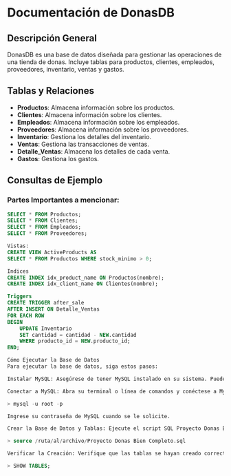 # Documentación de DonasDB

## Descripción General
DonasDB es una base de datos diseñada para gestionar las operaciones de una tienda de donas. Incluye tablas para productos, clientes, empleados, proveedores, inventario, ventas y gastos.

## Tablas y Relaciones
- **Productos**: Almacena información sobre los productos.
- **Clientes**: Almacena información sobre los clientes.
- **Empleados**: Almacena información sobre los empleados.
- **Proveedores**: Almacena información sobre los proveedores.
- **Inventario**: Gestiona los detalles del inventario.
- **Ventas**: Gestiona las transacciones de ventas.
- **Detalle_Ventas**: Almacena los detalles de cada venta.
- **Gastos**: Gestiona los gastos.

## Consultas de Ejemplo
### Partes Importantes a mencionar:
```sql
SELECT * FROM Productos;
SELECT * FROM Clientes;
SELECT * FROM Empleados;
SELECT * FROM Proveedores;

Vistas:
CREATE VIEW ActiveProducts AS
SELECT * FROM Productos WHERE stock_minimo > 0;

Indices
CREATE INDEX idx_product_name ON Productos(nombre);
CREATE INDEX idx_client_name ON Clientes(nombre);

Triggers
CREATE TRIGGER after_sale
AFTER INSERT ON Detalle_Ventas
FOR EACH ROW
BEGIN
    UPDATE Inventario
    SET cantidad = cantidad - NEW.cantidad
    WHERE producto_id = NEW.producto_id;
END;

Cómo Ejecutar la Base de Datos
Para ejecutar la base de datos, siga estos pasos:

Instalar MySQL: Asegúrese de tener MySQL instalado en su sistema. Puede descargarlo desde MySQL Downloads.

Conectar a MySQL: Abra su terminal o línea de comandos y conéctese a MySQL usando el siguiente comando:

> mysql -u root -p

Ingrese su contraseña de MySQL cuando se le solicite.

Crear la Base de Datos y Tablas: Ejecute el script SQL Proyecto Donas Bien Completo.sql para crear la base de datos y las tablas. Puede hacerlo usando el siguiente comando:

> source /ruta/al/archivo/Proyecto Donas Bien Completo.sql

Verificar la Creación: Verifique que las tablas se hayan creado correctamente usando el siguiente comando en MySQL:

> SHOW TABLES;

